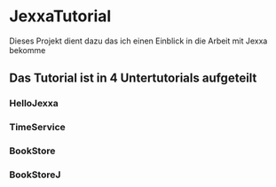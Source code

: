 # JexxaTutorial


Dieses Projekt dient dazu das ich einen Einblick in die Arbeit mit Jexxa bekomme 

## Das Tutorial ist in 4 Untertutorials aufgeteilt

### HelloJexxa 
      
### TimeService

### BookStore

### BookStoreJ
